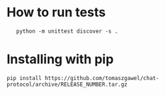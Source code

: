 # How to run tests

 ```
    python -m unittest discover -s .
 ``` 
 
# Installing with pip

```
pip install https://github.com/tomaszgawel/chat-protocol/archive/RELEASE_NUMBER.tar.gz
```